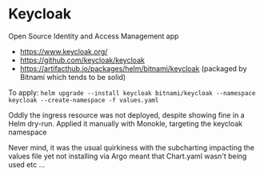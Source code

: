 # Keycloak

Open Source Identity and Access Management app

* https://www.keycloak.org/
* https://github.com/keycloak/keycloak
* https://artifacthub.io/packages/helm/bitnami/keycloak (packaged by Bitnami which tends to be solid)


To apply: `helm upgrade --install keycloak bitnami/keycloak --namespace keycloak --create-namespace -f values.yaml`

Oddly the ingress resource was not deployed, despite showing fine in a Helm dry-run. Applied it manually with Monokle, targeting the keycloak namespace

Never mind, it was the usual quirkiness with the subcharting impacting the values file yet not installing via Argo meant that Chart.yaml wasn't being used etc ...
